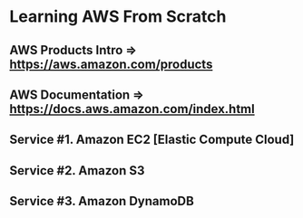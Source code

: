 #  Learning AWS From Scratch
## AWS Products Intro => https://aws.amazon.com/products
## AWS Documentation => https://docs.aws.amazon.com/index.html

## Service #1. Amazon EC2 [Elastic Compute Cloud]

## Service #2. Amazon S3

## Service #3. Amazon DynamoDB

